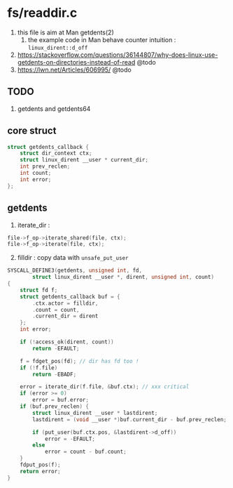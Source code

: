 # fs/readdir.c
1. this file is aim at Man getdents(2)
    1. the example code in Man behave counter intuition : `linux_dirent::d_off`
2. https://stackoverflow.com/questions/36144807/why-does-linux-use-getdents-on-directories-instead-of-read @todo
3. https://lwn.net/Articles/606995/ @todo


## TODO
1. getdents and getdents64


## core struct
```c
struct getdents_callback {
	struct dir_context ctx;
	struct linux_dirent __user * current_dir;
	int prev_reclen;
	int count;
	int error;
};
```

## getdents
1. iterate_dir : 
```c
file->f_op->iterate_shared(file, ctx);
file->f_op->iterate(file, ctx);
```
2. filldir : copy data with `unsafe_put_user`



```c
SYSCALL_DEFINE3(getdents, unsigned int, fd,
		struct linux_dirent __user *, dirent, unsigned int, count)
{
	struct fd f;
	struct getdents_callback buf = {
		.ctx.actor = filldir,
		.count = count,
		.current_dir = dirent
	};
	int error;

	if (!access_ok(dirent, count))
		return -EFAULT;

	f = fdget_pos(fd); // dir has fd too !
	if (!f.file)
		return -EBADF;

	error = iterate_dir(f.file, &buf.ctx); // xxx critical
	if (error >= 0)
		error = buf.error;
	if (buf.prev_reclen) {
		struct linux_dirent __user * lastdirent;
		lastdirent = (void __user *)buf.current_dir - buf.prev_reclen;

		if (put_user(buf.ctx.pos, &lastdirent->d_off))
			error = -EFAULT;
		else
			error = count - buf.count;
	}
	fdput_pos(f);
	return error;
}
```

